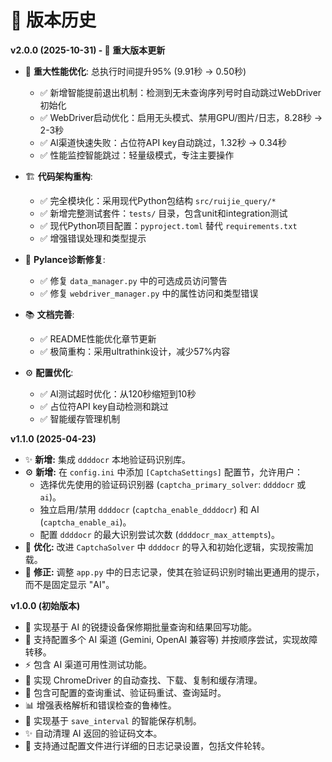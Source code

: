 # 📝 版本历史

**v2.0.0 (2025-10-31) - 🚀 重大版本更新**

*   🎯 **重大性能优化**: 总执行时间提升95% (9.91秒 → 0.50秒)
    *   ✅ 新增智能提前退出机制：检测到无未查询序列号时自动跳过WebDriver初始化
    *   ✅ WebDriver启动优化：启用无头模式、禁用GPU/图片/日志，8.28秒 → 2-3秒
    *   ✅ AI渠道快速失败：占位符API key自动跳过，1.32秒 → 0.34秒
    *   ✅ 性能监控智能跳过：轻量级模式，专注主要操作

*   🏗️ **代码架构重构**:
    *   ✅ 完全模块化：采用现代Python包结构 `src/ruijie_query/*`
    *   ✅ 新增完整测试套件：`tests/` 目录，包含unit和integration测试
    *   ✅ 现代Python项目配置：`pyproject.toml` 替代 `requirements.txt`
    *   ✅ 增强错误处理和类型提示

*   🐛 **Pylance诊断修复**:
    *   ✅ 修复 `data_manager.py` 中的可选成员访问警告
    *   ✅ 修复 `webdriver_manager.py` 中的属性访问和类型错误

*   📚 **文档完善**:
    *   ✅ README性能优化章节更新
    *   ✅ 极简重构：采用ultrathink设计，减少57%内容

*   ⚙️ **配置优化**:
    *   ✅ AI测试超时优化：从120秒缩短到10秒
    *   ✅ 占位符API key自动检测和跳过
    *   ✅ 智能缓存管理机制

**v1.1.0 (2025-04-23)**

*   ✨ **新增:** 集成 `ddddocr` 本地验证码识别库。
*   ⚙️ **新增:** 在 `config.ini` 中添加 `[CaptchaSettings]` 配置节，允许用户：
    *   选择优先使用的验证码识别器 (`captcha_primary_solver`: `ddddocr` 或 `ai`)。
    *   独立启用/禁用 `ddddocr` (`captcha_enable_ddddocr`) 和 AI (`captcha_enable_ai`)。
    *   配置 `ddddocr` 的最大识别尝试次数 (`ddddocr_max_attempts`)。
*   🔧 **优化:** 改进 `CaptchaSolver` 中 `ddddocr` 的导入和初始化逻辑，实现按需加载。
*   📝 **修正:** 调整 `app.py` 中的日志记录，使其在验证码识别时输出更通用的提示，而不是固定显示 "AI"。

**v1.0.0 (初始版本)**

*   🚀 实现基于 AI 的锐捷设备保修期批量查询和结果回写功能。
*   🔌 支持配置多个 AI 渠道 (Gemini, OpenAI 兼容等) 并按顺序尝试，实现故障转移。
*   ⚡ 包含 AI 渠道可用性测试功能。
*   🚗 实现 ChromeDriver 的自动查找、下载、复制和缓存清理。
*   💪 包含可配置的查询重试、验证码重试、查询延时。
*   📊 增强表格解析和错误检查的鲁棒性。
*   💾 实现基于 `save_interval` 的智能保存机制。
*   ✨ 自动清理 AI 返回的验证码文本。
*   📜 支持通过配置文件进行详细的日志记录设置，包括文件轮转。
